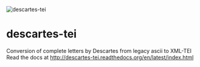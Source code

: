 ![descartes-tei](https://github.com/dirkroorda/descartes-tei/master/docs/descartes-tei.png)

descartes-tei
=============

Conversion of complete letters by Descartes from legacy ascii to XML-TEI
Read the docs at http://descartes-tei.readthedocs.org/en/latest/index.html
